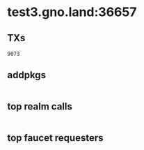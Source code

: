 # test3.gno.land:36657

## TXs
```
9073
```

## addpkgs
```
```

## top realm calls
```
```

## top faucet requesters
```
```

